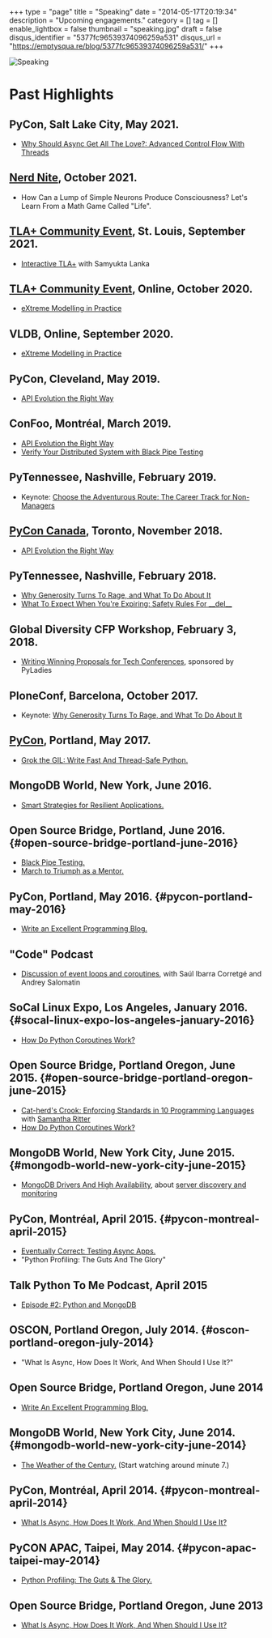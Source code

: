 +++
type = "page"
title = "Speaking"
date = "2014-05-17T20:19:34"
description = "Upcoming engagements."
category = []
tag = []
enable_lightbox = false
thumbnail = "speaking.jpg"
draft = false
disqus_identifier = "5377fc96539374096259a531"
disqus_url = "https://emptysqua.re/blog/5377fc96539374096259a531/"
+++

![Speaking](speaking.jpg "Speaking")
<!--
# Dharma Talks

I regularly [speak at the Village Zendo about Zen Buddhism](https://villagezendo.org/calendar). You can:

-   [Listen to my talks and read transcripts here](/tag/dharmatalk/)
-   [Subscribe to my podcast in
    iTunes](https://itunes.apple.com/us/podcast/a.-jesse-jiryu-daviss-dharma/id982925865?mt=2)
-   Podcast feed URL: `http://emptysquare.libsyn.com/rss`

# Upcoming

-->

# Past Highlights

## PyCon, Salt Lake City, May 2021.

- [Why Should Async Get All The Love?: Advanced Control Flow With Threads](/why-should-async-get-all-the-love/)

## [Nerd Nite](https://nyc.nerdnite.com/), October 2021.

- How Can a Lump of Simple Neurons Produce Consciousness? Let's Learn From a Math Game Called "Life".

## [TLA+ Community Event](http://conf.tlapl.us/2021/), St. Louis, September 2021.

- [Interactive TLA+](/interactive-tla-plus/) with Samyukta Lanka

## [TLA+ Community Event](http://conf.tlapl.us/2020/), Online, October 2020.

- [eXtreme Modelling in Practice](http://www.vldb.org/pvldb/vol13/p1346-davis.pdf)

## VLDB, Online, September 2020.

- [eXtreme Modelling in Practice](http://www.vldb.org/pvldb/vol13/p1346-davis.pdf)

## PyCon, Cleveland, May 2019.

- [API Evolution the Right Way](https://www.youtube.com/watch?v=dqDnB6jKzcE)

## ConFoo, Montr&eacute;al, March 2019.

- [API Evolution the Right Way](/api-evolution-the-right-way/)
- [Verify Your Distributed System with Black Pipe Testing](https://confoo.ca/en/yul2019/session/verify-your-distributed-system-with-black-pipe-testing)

## PyTennessee, Nashville, February 2019.

- Keynote: [Choose the Adventurous Route: The Career Track for Non-Managers](/choosing-the-adventurous-route-video/)

## [PyCon Canada](https://2018.pycon.ca/), Toronto, November 2018.

- [API Evolution the Right Way](/api-evolution-pycon-canada-video/)

## PyTennessee, Nashville, February 2018.

- [Why Generosity Turns To Rage, and What To Do About It](https://www.pytennessee.org/schedule/presentation/175/)
- [What To Expect When You're Expiring: Safety Rules For \_\_del\_\_](https://www.pytennessee.org/schedule/presentation/159/)

## Global Diversity CFP Workshop, February 3, 2018.

- [Writing Winning Proposals for Tech Conferences](https://www.youtube.com/watch?v=KAzChb4MYCg&feature=youtu.be&t=4m6s), sponsored by PyLadies

## PloneConf, Barcelona, October 2017.

-  Keynote: [Why Generosity Turns To Rage, and What To Do About It](/keynote-why-generosity-turns-to-rage)

## [PyCon](https://us.pycon.org/), Portland, May 2017.

-   [Grok the GIL: Write Fast And Thread-Safe Python.](/pycon-video-grok-the-gil/)

## MongoDB World, New York, June 2016.

-   [Smart Strategies for Resilient
    Applications.](/how-to-write-resilient-mongodb-applications)

## Open Source Bridge, Portland, June 2016. {#open-source-bridge-portland-june-2016}

-   [Black Pipe
    Testing.](https://emptysqua.re/blog/black-pipe-testing-series/)
-   [March to Triumph as a
    Mentor.](https://emptysqua.re/blog/mentoring/)

## PyCon, Portland, May 2016. {#pycon-portland-may-2016}

-   [Write an Excellent Programming
    Blog.](/write-an-excellent-blog-pycon-2016/)

## "Code" Podcast

-   [Discussion of event loops and
    coroutines](https://soundcloud.com/podcastcode/3-concurrency-event-loop-coroutines),
    with Saúl Ibarra Corretgé and Andrey Salomatin

## SoCal Linux Expo, Los Angeles, January 2016. {#socal-linux-expo-los-angeles-january-2016}

-   [How Do Python Coroutines Work?](/scale14x-coroutines-talk/)

## Open Source Bridge, Portland Oregon, June 2015. {#open-source-bridge-portland-oregon-june-2015}

-   [Cat-herd's Crook: Enforcing Standards in 10 Programming
    Languages](https://youtu.be/OBjU_xYtPmA) with [Samantha
    Ritter](https://twitter.com/samwhocodes)
-   [How Do Python Coroutines Work?](https://youtu.be/GSk0tIjDT10)

## MongoDB World, New York City, June 2015. {#mongodb-world-new-york-city-june-2015}

-   [MongoDB Drivers And High
    Availability](https://www.mongodb.com/presentations/mongodb-drivers-and-high-availability-deep-dive),
    about [server discovery and
    monitoring](/server-discovery-and-monitoring-in-pymongo-perl-and-c/)

## PyCon, Montréal, April 2015. {#pycon-montreal-april-2015}

-   [Eventually Correct: Testing Async
    Apps.](/pycon-video-eventually-correct-async-testing/)
-   "Python Profiling: The Guts And The Glory"

## Talk Python To Me Podcast, April 2015

-   [Episode \#2: Python and
    MongoDB](https://talkpython.fm/episodes/show/2/python-and-mongodb)

## OSCON, Portland Oregon, July 2014. {#oscon-portland-oregon-july-2014}

-   "What Is Async, How Does It Work, And When Should I Use It?"

## Open Source Bridge, Portland Oregon, June 2014

-   [Write An Excellent Programming
    Blog.](/write-an-excellent-programming-blog/)

## MongoDB World, New York City, June 2014. {#mongodb-world-new-york-city-june-2014}

-   [The Weather of the
    Century.](https://www.mongodb.com/presentations/weather-century-part-3-visualization)
    (Start watching around minute 7.)

## PyCon, Montréal, April 2014. {#pycon-montreal-april-2014}

-   [What Is Async, How Does It Work, And When Should I Use
    It?](/pycon-2014-video-what-is-async/)

## PyCON APAC, Taipei, May 2014. {#pycon-apac-taipei-may-2014}

-   [Python Profiling: The Guts & The
    Glory.](https://www.youtube.com/watch?v=BOKcZjI5zME)

## Open Source Bridge, Portland Oregon, June 2013

-   [What Is Async, How Does It Work, And When Should I Use
    It?](https://youtu.be/yCIicDdFYp4)

